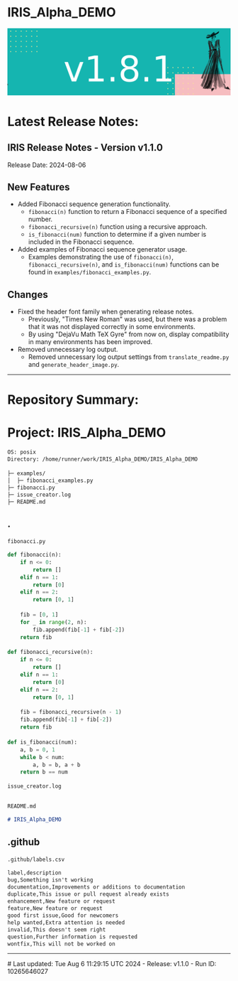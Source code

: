 # IRIS_Alpha_DEMO

[![Release](https://raw.githubusercontent.com/Sunwood-ai-labs/IRIS_Alpha_DEMO/main/.github/release_notes/header_image/release_header_latest.png)](https://raw.githubusercontent.com/Sunwood-ai-labs/IRIS_Alpha_DEMO/main/.github/release_notes/header_image/release_header_latest.png)

# Latest Release Notes:

## IRIS Release Notes - Version v1.1.0

Release Date: 2024-08-06

## New Features

- Added Fibonacci sequence generation functionality.
    - `fibonacci(n)` function to return a Fibonacci sequence of a specified number.
    - `fibonacci_recursive(n)` function using a recursive approach.
    - `is_fibonacci(num)` function to determine if a given number is included in the Fibonacci sequence.
- Added examples of Fibonacci sequence generator usage.
    - Examples demonstrating the use of `fibonacci(n)`, `fibonacci_recursive(n)`, and `is_fibonacci(num)` functions can be found in `examples/fibonacci_examples.py`.

## Changes

- Fixed the header font family when generating release notes.
    - Previously, "Times New Roman" was used, but there was a problem that it was not displayed correctly in some environments.
    - By using "DejaVu Math TeX Gyre" from now on, display compatibility in many environments has been improved.
- Removed unnecessary log output.
    - Removed unnecessary log output settings from `translate_readme.py` and `generate_header_image.py`.

---

# Repository Summary:
# Project: IRIS_Alpha_DEMO

```
OS: posix
Directory: /home/runner/work/IRIS_Alpha_DEMO/IRIS_Alpha_DEMO

├─ examples/
│  ├─ fibonacci_examples.py
├─ fibonacci.py
├─ issue_creator.log
├─ README.md
```

## .

`fibonacci.py`

```python
def fibonacci(n):
    if n <= 0:
        return []
    elif n == 1:
        return [0]
    elif n == 2:
        return [0, 1]
    
    fib = [0, 1]
    for _ in range(2, n):
        fib.append(fib[-1] + fib[-2])
    return fib

def fibonacci_recursive(n):
    if n <= 0:
        return []
    elif n == 1:
        return [0]
    elif n == 2:
        return [0, 1]
    
    fib = fibonacci_recursive(n - 1)
    fib.append(fib[-1] + fib[-2])
    return fib

def is_fibonacci(num):
    a, b = 0, 1
    while b < num:
        a, b = b, a + b
    return b == num
```

`issue_creator.log`

```
```

`README.md`

```markdown
# IRIS_Alpha_DEMO
```

## .github

`.github/labels.csv`

```
label,description
bug,Something isn't working
documentation,Improvements or additions to documentation
duplicate,This issue or pull request already exists
enhancement,New feature or request
feature,New feature or request
good first issue,Good for newcomers
help wanted,Extra attention is needed
invalid,This doesn't seem right
question,Further information is requested
wontfix,This will not be worked on
```

---

<!-- Automated update --># Last updated: Tue Aug  6 11:29:15 UTC 2024 - Release: v1.1.0 - Run ID: 10265646027
<!-- Automated update -->